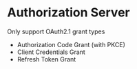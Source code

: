 # Authorization Server

Only support OAuth2.1 grant types

- Authorization Code Grant (with PKCE)
- Client Credentials Grant
- Refresh Token Grant